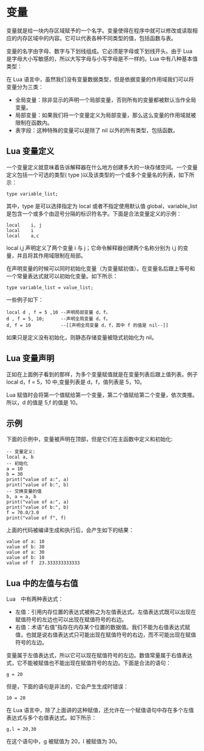 # 变量  

变量就是给一块内存区域赋予的一个名字。变量使得在程序中就可以修改或读取相应的内存区域中的内容。它可以代表各种不同类型的值，包括函数与表。 
 
变量的名字由字母、数字与下划线组成。它必须是字母或下划线开头。由于 Lua 是字母大小写敏感的，所以大写字母与小写字母是不一样的。Lua 中有八种基本值类型： 
 
在 Lua 语言中，虽然我们没有变量数据类型，但是依据变量的作用域我们可以将变量分为三类： 
 
<ul>
	<li>全局变量：除非显示的声明一个局部变量，否则所有的变量都被默认当作全局变量。</li>
	<li>局部变量：如果我们将一个变量定义为局部变量，那么这么变量的作用域就被限制在函数内。</li>
	<li>表字段：这种特殊的变量可以是除了 nil 以外的所有类型，包括函数。</li>
</ul>

## Lua 变量定义  

一个变量定义就意味着告诉解释器在什么地方创建多大的一块存储空间。一个变量定义包括一个可选的类型( type )以及该类型的一个或多个变量名的列表，如下所示：  

```
type variable_list;
```  

其中，type 是可以选择指定为 local 或者不指定使用默认值 global，variable_list 是包含一个或多个由逗号分隔的标识符名字。下面是合法变量定义的示例：  

```
local    i, j
local    i
local    a,c
```  

local i,j 声明定义了两个变量 i 与 j；它命令解释器创建两个名称分别为 i,j 的变量，并且将其作用域限制在局部。 
 
在声明变量的时候可以同时初始化变量（为变量赋初值）。在变量名后跟上等号和一个常量表达式就可以初始化变量。如下所示：  

```
type variable_list = value_list;
```  

一些例子如下：  

```
local d , f = 5 ,10 --声明局部变量 d，f。 
d , f = 5, 10;      --声明全局变量 d，f。 
d, f = 10           --[[声明全局变量 d，f，其中 f 的值是 nil--]]
```  

如果只是定义没有初始化，则静态存储变量被隐式初始化为 nil。  

## Lua 变量声明  

正如在上面例子看到的那样，为多个变量赋值就是在变量列表后跟上值列表。例子 local d，f = 5，10 中,变量列表是 d，f，值列表是 5，10。 
 
Lua 赋值时会将第一个值赋给第一个变量，第二个值赋给第二个变量，依次类推。所以，d 的值是 5,f 的值是 10。  

## 示例  

下面的示例中，变量被声明在顶部，但是它们在主函数中定义和初始化:  

```
-- 变量定义:
local a, b
-- 初始化
a = 10
b = 30
print("value of a:", a)
print("value of b:", b)
-- 交换变量的值
b, a = a, b
print("value of a:", a)
print("value of b:", b)
f = 70.0/3.0
print("value of f", f)
```  

上面的代码被编译生成和执行后，会产生如下的结果：  

```
value of a:	10
value of b:	30
value of a:	30
value of b:	10
value of f	23.333333333333
```  

## Lua 中的左值与右值  

Lua　中有两种表达式：  
<ul>
	<li>左值：引用内存位置的表达式被称之为左值表达式。左值表达式既可以出现在赋值符号的左边也可以出现在赋值符号的右边。</li>
	<li>右值：术语“右值”指存在内存某个位置的数据值。我们不能为右值表达式赋值，也就是说右值表达式只可能出现在赋值符号的右边，而不可能出现在赋值符号的左边。</li>
</ul>
变量属于左值表达式，所以它可以现在赋值符号的左边。数值常量属于右值表达式，它不能被赋值也不能出现在赋值符号的左边。下面是合法的语句：  

```
g = 20
```  

但是，下面的语句是非法的，它会产生生成时错误：  

```
10 = 20 
```  

在 Lua 语言中，除了上面讲的这种赋值，还允许在一个赋值语句中存在多个左值表达式与多个右值表达式。如下所示：  

```
g,l = 20,30
```  

在这个语句中，g 被赋值为 20，l 被赋值为 30。
